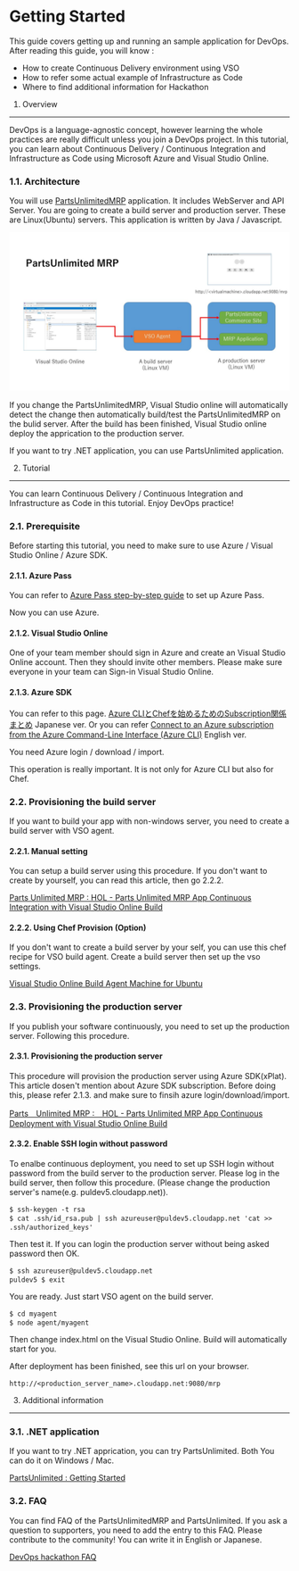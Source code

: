 Getting Started
===========

This guide covers getting up and running an sample application for DevOps.
After reading this guide, you will know :

* How to create Continuous Delivery environment using VSO
* How to refer some actual example of Infrastructure as Code
* Where to find additional information for Hackathon

1. Overview
-----------
DevOps is a language-agnostic concept, however learning the whole practices are really difficult
unless you join a DevOps project. In this tutorial, you can learn about Continuous Delivery / Continuous Integration and Infrastructure as Code using Microsoft Azure and Visual Studio Online.

### 1.1. Architecture

You will use [PartsUnlimitedMRP](https://github.com/Microsoft/PartsUnlimitedMRP) application. It includes WebServer and API Server.
You are going to create a build server and production server. These are Linux(Ubuntu) servers. This application is written by Java / Javascript.

![PartsUnlimitedMRP architecture](<media/PartsUnlimitedMRP-Overview.jpg>)


If you change the PartsUnlimitedMRP, Visual Studio online will automatically detect the change then
automatically build/test the PartsUnlimitedMRP on the bulid server. After the build has been finished,
Visual Studio online deploy the apprication to the production server.


If you want to try .NET application, you can use PartsUnlimited application.

2. Tutorial
-----------
You can learn Continuous Delivery / Continuous Integration and Infrastructure as Code in this tutorial.
Enjoy DevOps practice!

### 2.1. Prerequisite

Before starting this tutorial, you need to make sure to use Azure / Visual Studio Online / Azure SDK.

#### 2.1.1. Azure Pass

You can refer to [Azure Pass step-by-step guide](http://1drv.ms/1LIcy3E) to set up Azure Pass.

Now you can use Azure.

#### 2.1.2. Visual Studio Online

One of your team member should sign in Azure and create an Visual Studio Online account. Then they should
invite other members. Please make sure everyone in your team can Sign-in Visual Studio Online.

#### 2.1.3. Azure SDK

You can refer to this page. [Azure CLIとChefを始めるためのSubscription関係まとめ](http://qiita.com/TsuyoshiUshio@github/items/27bc5e9d7e93214c01f0) Japanese ver.
Or you can refer [Connect to an Azure subscription from the Azure Command-Line Interface (Azure CLI)](https://azure.microsoft.com/en-us/documentation/articles/xplat-cli-connect/) English ver.

You need Azure login / download / import.

This operation is really important. It is not only for Azure CLI but also for Chef.


### 2.2. Provisioning the build server

If you want to build your app with non-windows server, you need to create a build server with VSO agent.

#### 2.2.1. Manual setting

You can setup a build server using this procedure. If you don't want to create by yourself, you can read this article,
then go 2.2.2.

[Parts Unlimited MRP : HOL - Parts Unlimited MRP App Continuous Integration with Visual Studio Online Build](https://github.com/Microsoft/PartsUnlimitedMRP/blob/master/docs/HOL_Continuous-Integration-with-Visual-Studio-Online-Build/HOL_Continuous-Integration-with-Visual-Studio-Online-Build.md)

#### 2.2.2. Using Chef Provision (Option)

If you don't want to create a build server by your self, you can use this chef recipe for VSO build agent.
Create a build server then set up the vso settings.

[Visual Studio Online Build Agent Machine for Ubuntu](https://github.com/TsuyoshiUshio/vsoagentserver)

### 2.3. Provisioning the production server

If you publish your software continuously, you need to set up the production server. Following this procedure.

#### 2.3.1. Provisioning the production server

This procedure will provision the production server using Azure SDK(xPlat). This article dosen't mention about Azure SDK subscription. Before doing this, please refer 2.1.3. and make sure to finsih azure login/download/import.

[Parts　Unlimited MRP :　HOL - Parts Unlimited MRP App Continuous Deployment with Visual Studio Online Build ](https://github.com/Microsoft/PartsUnlimitedMRP/blob/master/docs/HOL_Continuous-Deployment-with-Visual-Studio-Online-Build/HOL_Continuous-Deployment-with-Visual-Studio-Online-Build.md)

#### 2.3.2. Enable SSH login without password

To enalbe continuous deployment, you need to set up SSH login without password from the build server to the production server. Please log in the build server, then follow this procedure. (Please change the production server's name(e.g. puldev5.cloudapp.net)).

```
$ ssh-keygen -t rsa
$ cat .ssh/id_rsa.pub | ssh azureuser@puldev5.cloudapp.net 'cat >> .ssh/authorized_keys'
```

Then test it. If you can login the production server without being asked password then OK.

```
$ ssh azureuser@puldev5.cloudapp.net
puldev5 $ exit
```

You are ready. Just start VSO agent on the build server.

```
$ cd myagent
$ node agent/myagent
```

Then change index.html on the Visual Studio Online.
Build will automatically start for you.

After deployment has been finished, see this url on your browser.

```
http://<production_server_name>.cloudapp.net:9080/mrp
```


3. Additional information
-------------------------

### 3.1. .NET application

If you want to try .NET apprication, you can try PartsUnlimited. Both You can do it on Windows / Mac.

[PartsUnlimited : Getting Started](https://github.com/Microsoft/PartsUnlimited/blob/master/docs/GettingStarted.md)

### 3.2. FAQ

You can find FAQ of the PartsUnlimitedMRP and PartsUnlimited. If you ask a question to supporters, you need to add the entry to this FAQ. Please contribute to the community! You can write it in English or Japanese.

[DevOps hackathon FAQ](https://github.com/TsuyoshiUshio/DevOpsHackathon/wiki/FAQ)
